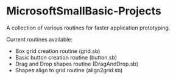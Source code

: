 MicrosoftSmallBasic-Projects
============================
A collection of various routines for faster application prototyping.

Current routines available:
- Box grid creation routine (grid.sb)
- Basic button creation routine (button.sb)
- Drag and Drop shapes routine (DragAndDrop.sb)
- Shapes align to grid routine (align2grid.sb)
